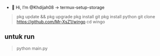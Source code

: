 - 👋 Hi, I’m @Khdijah08
-> termux-setup-storage
> pkg update && pkg upgrade
> pkg install git
> pkg install python
> git clone https://github.com/Mr-XsZ1/wingo
> cd wingo

## untuk run
> python main.py

<!---
Khdijah08/Khdijah08 is a ✨ special ✨ repository because its `README.md` (this file) appears on your GitHub profile.
You can click the Preview link to take a look at your changes.
--->
